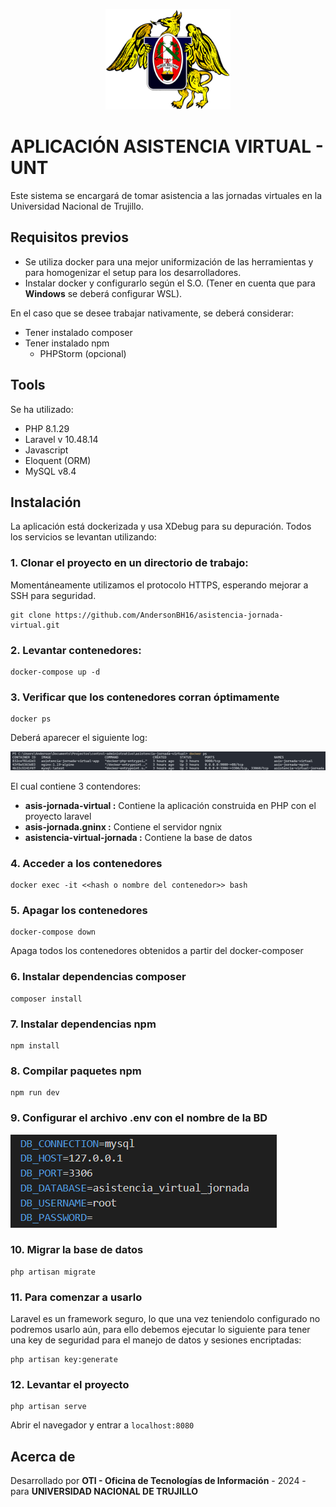 <p align="center">
    <img src=".readme_img/logo_unt.png" width="200" alt="Universidad Nacional de Trujillo">
</p>

# APLICACIÓN ASISTENCIA VIRTUAL - UNT

Este sistema se encargará de tomar asistencia a las jornadas virtuales en la Universidad Nacional de Trujillo.

## Requisitos previos
- Se utiliza docker para una mejor uniformización de las herramientas y para homogenizar el setup para los desarrolladores.
- Instalar docker y configurarlo según el S.O. (Tener en cuenta que para **Windows** se deberá configurar WSL).

En el caso que se desee trabajar nativamente, se deberá considerar:
- Tener instalado composer
- Tener instalado npm
  - PHPStorm (opcional)

## Tools
Se ha utilizado:
- PHP 8.1.29
- Laravel v 10.48.14
- Javascript
- Eloquent (ORM)
- MySQL v8.4

## Instalación
La aplicación está dockerizada y usa XDebug para su depuración. Todos los servicios se levantan utilizando:

### 1. Clonar el proyecto en un directorio de trabajo:
Momentáneamente utilizamos el protocolo HTTPS, esperando mejorar a SSH para seguridad.

```
git clone https://github.com/AndersonBH16/asistencia-jornada-virtual.git
```

### 2. Levantar contenedores:
```
docker-compose up -d
```

### 3. Verificar que los contenedores corran óptimamente
```
docker ps
```
Deberá aparecer el siguiente log:

![Verificar contenedores encendidos](./.readme_img/docker_ps.png)

El cual contiene 3 contendores: 
- **asis-jornada-virtual :** Contiene la aplicación construida en PHP con el proyecto laravel
- **asis-jornada.gninx :** Contiene el servidor ngnix
- **asistencia-virtual-jornada :** Contiene la base de datos

### 4. Acceder a los contenedores
```
docker exec -it <<hash o nombre del contenedor>> bash
```

### 5. Apagar los contenedores
```
docker-compose down
```

Apaga todos los contenedores obtenidos a partir del docker-composer

### 6. Instalar dependencias composer
```
composer install
```

### 7. Instalar dependencias npm
```
npm install
```

### 8. Compilar paquetes npm
```
npm run dev
```

### 9. Configurar el archivo .env con el **nombre de la BD**
![Configurar la BD en el archivo.env](./.readme_img/env2.png)

### 10. Migrar la base de datos
```
php artisan migrate
```

### 11. Para comenzar a usarlo
Laravel es un framework seguro, lo que una vez teniendolo configurado no podremos usarlo aún, para ello debemos ejecutar lo siguiente para tener una key de seguridad para el manejo de datos y sesiones encriptadas:
```
php artisan key:generate
```

### 12. Levantar el proyecto
```
php artisan serve
```
Abrir el navegador y entrar a `localhost:8080`

## Acerca de
Desarrollado por
**OTI - Oficina de Tecnologías de Información** - 2024 - para **UNIVERSIDAD NACIONAL DE TRUJILLO**
